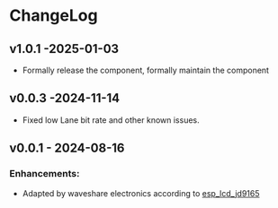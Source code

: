 # ChangeLog

## v1.0.1 -2025-01-03

* Formally release the component, formally maintain the component

## v0.0.3 -2024-11-14

* Fixed low Lane bit rate and other known issues.

## v0.0.1 - 2024-08-16

### Enhancements:

* Adapted by waveshare electronics according to [esp_lcd_jd9165](https://components.espressif.com/components/espressif/esp_lcd_jd9165)

